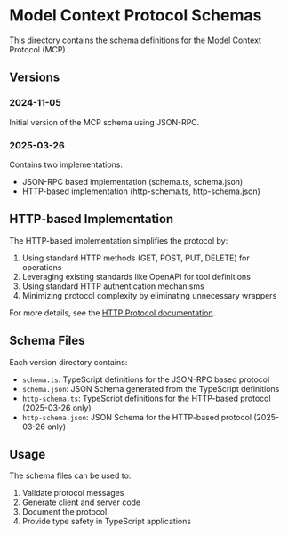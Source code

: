 # Model Context Protocol Schemas

This directory contains the schema definitions for the Model Context Protocol (MCP).

## Versions

### 2024-11-05

Initial version of the MCP schema using JSON-RPC.

### 2025-03-26

Contains two implementations:

- JSON-RPC based implementation (schema.ts, schema.json)
- HTTP-based implementation (http-schema.ts, http-schema.json)

## HTTP-based Implementation

The HTTP-based implementation simplifies the protocol by:

1. Using standard HTTP methods (GET, POST, PUT, DELETE) for operations
2. Leveraging existing standards like OpenAPI for tool definitions
3. Using standard HTTP authentication mechanisms
4. Minimizing protocol complexity by eliminating unnecessary wrappers

For more details, see the [HTTP Protocol documentation](../docs/http-protocol.md).

## Schema Files

Each version directory contains:

- `schema.ts`: TypeScript definitions for the JSON-RPC based protocol
- `schema.json`: JSON Schema generated from the TypeScript definitions
- `http-schema.ts`: TypeScript definitions for the HTTP-based protocol (2025-03-26 only)
- `http-schema.json`: JSON Schema for the HTTP-based protocol (2025-03-26 only)

## Usage

The schema files can be used to:

1. Validate protocol messages
2. Generate client and server code
3. Document the protocol
4. Provide type safety in TypeScript applications
